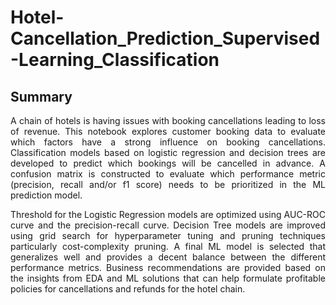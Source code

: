 # Hotel-Cancellation_Prediction_Supervised-Learning_Classification
## Summary
<p align="justify"> A chain of hotels is having issues with booking cancellations leading to loss of revenue. This notebook explores customer booking data to evaluate which factors have a strong influence on booking cancellations. Classification models based on logistic regression and decision trees are developed to predict which bookings will be cancelled in advance. A confusion matrix is constructed to evaluate which performance metric (precision, recall and/or f1 score) needs to be prioritized in the ML prediction model.</p>

<p align="justify">Threshold for the Logistic Regression models are optimized using AUC-ROC curve and the precision-recall curve. Decision Tree models are improved using grid search for hyperparameter tuning and pruning techniques particularly cost-complexity pruning. A final ML model is selected that generalizes well and provides a decent balance between the different performance metrics. Business recommendations are provided based on the insights from EDA and ML solutions that can help formulate profitable policies for cancellations and refunds for the hotel chain.</p>
